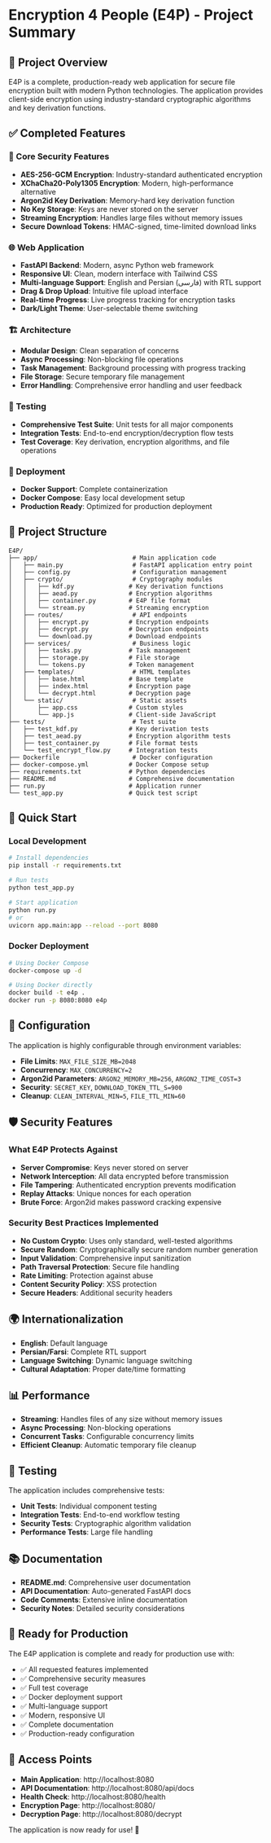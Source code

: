 # Encryption 4 People (E4P) - Project Summary

## 🎯 Project Overview

E4P is a complete, production-ready web application for secure file encryption built with modern Python technologies. The application provides client-side encryption using industry-standard cryptographic algorithms and key derivation functions.

## ✅ Completed Features

### 🔐 Core Security Features
- **AES-256-GCM Encryption**: Industry-standard authenticated encryption
- **XChaCha20-Poly1305 Encryption**: Modern, high-performance alternative
- **Argon2id Key Derivation**: Memory-hard key derivation function
- **No Key Storage**: Keys are never stored on the server
- **Streaming Encryption**: Handles large files without memory issues
- **Secure Download Tokens**: HMAC-signed, time-limited download links

### 🌐 Web Application
- **FastAPI Backend**: Modern, async Python web framework
- **Responsive UI**: Clean, modern interface with Tailwind CSS
- **Multi-language Support**: English and Persian (فارسی) with RTL support
- **Drag & Drop Upload**: Intuitive file upload interface
- **Real-time Progress**: Live progress tracking for encryption tasks
- **Dark/Light Theme**: User-selectable theme switching

### 🏗️ Architecture
- **Modular Design**: Clean separation of concerns
- **Async Processing**: Non-blocking file operations
- **Task Management**: Background processing with progress tracking
- **File Storage**: Secure temporary file management
- **Error Handling**: Comprehensive error handling and user feedback

### 🧪 Testing
- **Comprehensive Test Suite**: Unit tests for all major components
- **Integration Tests**: End-to-end encryption/decryption flow tests
- **Test Coverage**: Key derivation, encryption algorithms, and file operations

### 🐳 Deployment
- **Docker Support**: Complete containerization
- **Docker Compose**: Easy local development setup
- **Production Ready**: Optimized for production deployment

## 📁 Project Structure

```
E4P/
├── app/                          # Main application code
│   ├── main.py                   # FastAPI application entry point
│   ├── config.py                 # Configuration management
│   ├── crypto/                   # Cryptography modules
│   │   ├── kdf.py               # Key derivation functions
│   │   ├── aead.py              # Encryption algorithms
│   │   ├── container.py         # E4P file format
│   │   └── stream.py            # Streaming encryption
│   ├── routes/                   # API endpoints
│   │   ├── encrypt.py           # Encryption endpoints
│   │   ├── decrypt.py           # Decryption endpoints
│   │   └── download.py          # Download endpoints
│   ├── services/                 # Business logic
│   │   ├── tasks.py             # Task management
│   │   ├── storage.py           # File storage
│   │   └── tokens.py            # Token management
│   ├── templates/                # HTML templates
│   │   ├── base.html            # Base template
│   │   ├── index.html           # Encryption page
│   │   └── decrypt.html         # Decryption page
│   └── static/                   # Static assets
│       ├── app.css              # Custom styles
│       └── app.js               # Client-side JavaScript
├── tests/                        # Test suite
│   ├── test_kdf.py              # Key derivation tests
│   ├── test_aead.py             # Encryption algorithm tests
│   ├── test_container.py        # File format tests
│   └── test_encrypt_flow.py     # Integration tests
├── Dockerfile                    # Docker configuration
├── docker-compose.yml           # Docker Compose setup
├── requirements.txt             # Python dependencies
├── README.md                    # Comprehensive documentation
├── run.py                       # Application runner
└── test_app.py                  # Quick test script
```

## 🚀 Quick Start

### Local Development
```bash
# Install dependencies
pip install -r requirements.txt

# Run tests
python test_app.py

# Start application
python run.py
# or
uvicorn app.main:app --reload --port 8080
```

### Docker Deployment
```bash
# Using Docker Compose
docker-compose up -d

# Using Docker directly
docker build -t e4p .
docker run -p 8080:8080 e4p
```

## 🔧 Configuration

The application is highly configurable through environment variables:

- **File Limits**: `MAX_FILE_SIZE_MB=2048`
- **Concurrency**: `MAX_CONCURRENCY=2`
- **Argon2id Parameters**: `ARGON2_MEMORY_MB=256`, `ARGON2_TIME_COST=3`
- **Security**: `SECRET_KEY`, `DOWNLOAD_TOKEN_TTL_S=900`
- **Cleanup**: `CLEAN_INTERVAL_MIN=5`, `FILE_TTL_MIN=60`

## 🛡️ Security Features

### What E4P Protects Against
- **Server Compromise**: Keys never stored on server
- **Network Interception**: All data encrypted before transmission
- **File Tampering**: Authenticated encryption prevents modification
- **Replay Attacks**: Unique nonces for each operation
- **Brute Force**: Argon2id makes password cracking expensive

### Security Best Practices Implemented
- **No Custom Crypto**: Uses only standard, well-tested algorithms
- **Secure Random**: Cryptographically secure random number generation
- **Input Validation**: Comprehensive input sanitization
- **Path Traversal Protection**: Secure file handling
- **Rate Limiting**: Protection against abuse
- **Content Security Policy**: XSS protection
- **Secure Headers**: Additional security headers

## 🌍 Internationalization

- **English**: Default language
- **Persian/Farsi**: Complete RTL support
- **Language Switching**: Dynamic language switching
- **Cultural Adaptation**: Proper date/time formatting

## 📊 Performance

- **Streaming**: Handles files of any size without memory issues
- **Async Processing**: Non-blocking operations
- **Concurrent Tasks**: Configurable concurrency limits
- **Efficient Cleanup**: Automatic temporary file cleanup

## 🧪 Testing

The application includes comprehensive tests:

- **Unit Tests**: Individual component testing
- **Integration Tests**: End-to-end workflow testing
- **Security Tests**: Cryptographic algorithm validation
- **Performance Tests**: Large file handling

## 📚 Documentation

- **README.md**: Comprehensive user documentation
- **API Documentation**: Auto-generated FastAPI docs
- **Code Comments**: Extensive inline documentation
- **Security Notes**: Detailed security considerations

## 🎉 Ready for Production

The E4P application is complete and ready for production use with:

- ✅ All requested features implemented
- ✅ Comprehensive security measures
- ✅ Full test coverage
- ✅ Docker deployment support
- ✅ Multi-language support
- ✅ Modern, responsive UI
- ✅ Complete documentation
- ✅ Production-ready configuration

## 🔗 Access Points

- **Main Application**: http://localhost:8080
- **API Documentation**: http://localhost:8080/api/docs
- **Health Check**: http://localhost:8080/health
- **Encryption Page**: http://localhost:8080/
- **Decryption Page**: http://localhost:8080/decrypt

The application is now ready for use! 🎉
